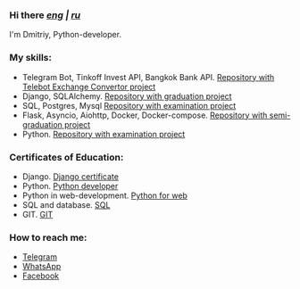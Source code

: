 ### Hi there _[eng](https://github.com/ZverevDmitriyZDV/ZverevDmitriyZDV/blob/main/README.md) | [ru](https://github.com/ZverevDmitriyZDV/ZverevDmitriyZDV/blob/main/ReadMeRus.md)_

I'm Dmitriy, Python-developer.

### My skills:
- Telegram Bot, Tinkoff Invest API, Bangkok Bank API. [Repository with Telebot Exchange Convertor project](https://github.com/ZverevDmitriyZDV/Telebot_for_banks_rates)
- Django, SQLAlchemy. [Repository with graduation project](https://github.com/ZverevDmitriyZDV/ZDV_Diploma_DRF_backend)
- SQL, Postgres, Mysql [Repository with examination project](https://github.com/ZverevDmitriyZDV/ZDV-Diploma-VK-SQL-Request)
- Flask, Asyncio, Aiohttp, Docker, Docker-compose. [Repository with semi-graduation project](https://github.com/ZverevDmitriyZDV/HW-Terminal-simple_crud-doker-heroku)
- Python. [Repository with examination project](https://github.com/ZverevDmitriyZDV/ZDV-Diploma-Yandex-VK-Copy/blob/main/diplom.py)

### Сertificates of Education:
- Django. [Django certificate](https://github.com/ZverevDmitriyZDV/ZverevDmitriyZDV/blob/main/Python%20DJANGO.pdf)
- Python. [Python developer](https://github.com/ZverevDmitriyZDV/ZverevDmitriyZDV/blob/main/Python%20developer.pdf)
- Python in web-development. [Python for web](https://github.com/ZverevDmitriyZDV/ZverevDmitriyZDV/blob/main/Python%20in%20Web.pdf)
- SQL and database. [SQL](https://github.com/ZverevDmitriyZDV/ZverevDmitriyZDV/blob/main/Python%20SQl%20DataBase.pdf)
- GIT. [GIT](https://github.com/ZverevDmitriyZDV/ZverevDmitriyZDV/blob/main/Python%20GIT.pdf)

### How to reach me: 
- [Telegram](https://t.me/ZverevDmitriy)
- [WhatsApp](https://wa.me/79167043794)
- [Facebook](https://www.facebook.com/profile.php?id=100025368426971)
<!--
**ZverevDmitriyZDV/ZverevDmitriyZDV** is a ✨ _special_ ✨ repository because its `README.md` (this file) appears on your GitHub profile.


